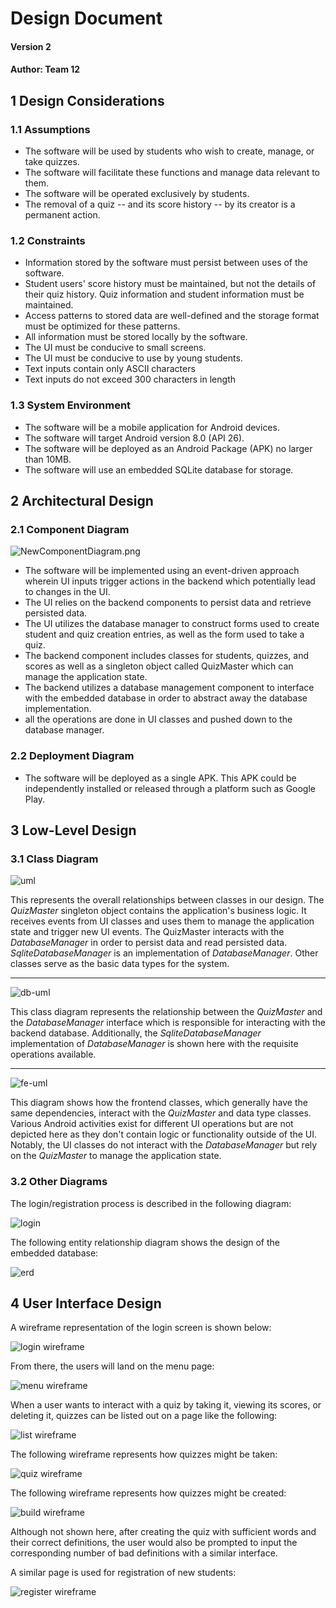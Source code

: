 # Design Document
#### Version 2

#### **Author**: Team 12

## 1 Design Considerations

### 1.1 Assumptions

* The software will be used by students who wish to create, manage, or take quizzes.
* The software will facilitate these functions and manage data relevant to them.
* The software will be operated exclusively by students.
* The removal of a quiz -- and its score history -- by its creator is a permanent action.

### 1.2 Constraints

* Information stored by the software must persist between uses of the software.
* Student users' score history must be maintained, but not the details of their quiz history. Quiz information and student information must be maintained.
* Access patterns to stored data are well-defined and the storage format must be optimized for these patterns.
* All information must be stored locally by the software.
* The UI must be conducive to small screens.
* The UI must be conducive to use by young students.
* Text inputs contain only ASCII characters
* Text inputs do not exceed 300 characters in length

### 1.3 System Environment

* The software will be a mobile application for Android devices.
* The software will target Android version 8.0 (API 26).
* The software will be deployed as an Android Package (APK) no larger than 10MB.
* The software will use an embedded SQLite database for storage.

## 2 Architectural Design

### 2.1 Component Diagram

![NewComponentDiagram.png](./images/NewComponentDiagram.png)


* The software will be implemented using an event-driven approach wherein UI inputs trigger actions in the backend which potentially lead to changes in the UI.
* The UI relies on the backend components to persist data and retrieve persisted data.
* The UI utilizes the database manager to construct forms used to create student and quiz creation entries, as well as the form used to take a quiz.
* The backend component includes classes for students, quizzes, and scores as well as a singleton object called QuizMaster which can manage the application state.
* The backend utilizes a database management component to interface with the embedded database in order to abstract away the database implementation.
* all the operations are done in UI classes and pushed down to the database manager.

### 2.2 Deployment Diagram

* The software will be deployed as a single APK. This APK could be independently installed or released through a platform such as Google Play.

## 3 Low-Level Design

### 3.1 Class Diagram

![uml](./images/uml.png)

This represents the overall relationships between classes in our design. The *QuizMaster* singleton object contains the application's business logic. It receives events from UI classes and uses them to manage the application state and trigger new UI events. The QuizMaster interacts with the *DatabaseManager* in order to persist data and read persisted data. *SqliteDatabaseManager* is an implementation of *DatabaseManager*. Other classes serve as the basic data types for the system.

---

![db-uml](./images/db-uml.png)

This class diagram represents the relationship between the *QuizMaster* and the *DatabaseManager* interface which is responsible for interacting with the backend database. Additionally, the *SqliteDatabaseManager* implementation of *DatabaseManager* is shown here with the requisite operations available.

---

![fe-uml](./images/fe-uml.png)

This diagram shows how the frontend classes, which generally have the same dependencies, interact with the *QuizMaster* and data type classes. Various Android activities exist for different UI operations but are not depicted here as they don't contain logic or functionality outside of the UI. Notably, the UI classes do not interact with the *DatabaseManager* but rely on the *QuizMaster* to manage the application state.


### 3.2 Other Diagrams

The login/registration process is described in the following diagram:  

![login](./images/login.png)

The following entity relationship diagram shows the design of the embedded database:

![erd](./images/erd.png)

## 4 User Interface Design

A wireframe representation of the login screen is shown below:

![login wireframe](./images/wf-login.png)

From there, the users will land on the menu page:

![menu wireframe](./images/wf-menu.png)

When a user wants to interact with a quiz by taking it, viewing its scores, or deleting it, quizzes can be listed out on a page like the following:

![list wireframe](./images/wf-list.png)

The following wireframe represents how quizzes might be taken:

![quiz wireframe](./images/wf-quiz.png)

The following wireframe represents how quizzes might be created:

![build wireframe](./images/wf-build.png)

Although not shown here, after creating the quiz with sufficient words and their correct definitions, the user would also be prompted to input the corresponding number of bad definitions with a similar interface.

A similar page is used for registration of new students:

![register wireframe](./images/wf-register.png)

